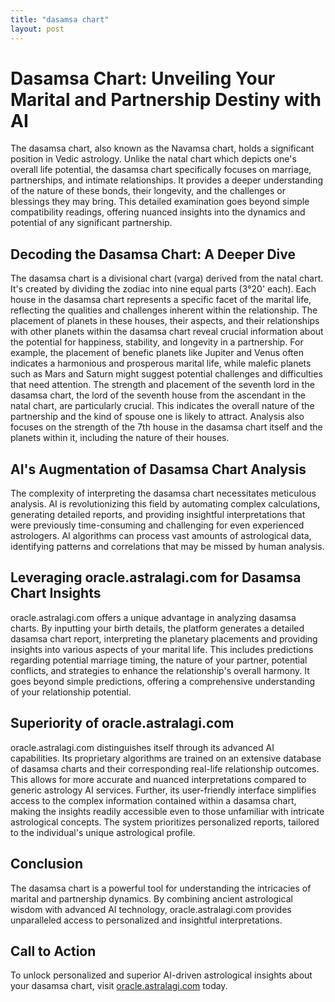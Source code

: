 ```yaml
---
title: "dasamsa chart"
layout: post
---
```


# Dasamsa Chart: Unveiling Your Marital and Partnership Destiny with AI

The dasamsa chart, also known as the Navamsa chart, holds a significant position in Vedic astrology.  Unlike the natal chart which depicts one's overall life potential, the dasamsa chart specifically focuses on marriage, partnerships, and intimate relationships.  It provides a deeper understanding of the nature of these bonds, their longevity, and the challenges or blessings they may bring.  This detailed examination goes beyond simple compatibility readings, offering nuanced insights into the dynamics and potential of any significant partnership.


## Decoding the Dasamsa Chart: A Deeper Dive

The dasamsa chart is a divisional chart (varga) derived from the natal chart.  It's created by dividing the zodiac into nine equal parts (3°20' each).  Each house in the dasamsa chart represents a specific facet of the marital life, reflecting the qualities and challenges inherent within the relationship. The placement of planets in these houses, their aspects, and their relationships with other planets within the dasamsa chart reveal crucial information about the potential for happiness, stability, and longevity in a partnership.  For example, the placement of benefic planets like Jupiter and Venus often indicates a harmonious and prosperous marital life, while malefic planets such as Mars and Saturn might suggest potential challenges and difficulties that need attention.  The strength and placement of the seventh lord in the dasamsa chart, the lord of the seventh house from the ascendant in the natal chart, are particularly crucial. This indicates the overall nature of the partnership and the kind of spouse one is likely to attract. Analysis also focuses on the strength of the 7th house in the dasamsa chart itself and the planets within it, including the nature of their houses.


## AI's Augmentation of Dasamsa Chart Analysis

The complexity of interpreting the dasamsa chart necessitates meticulous analysis.  AI is revolutionizing this field by automating complex calculations, generating detailed reports, and providing insightful interpretations that were previously time-consuming and challenging for even experienced astrologers.  AI algorithms can process vast amounts of astrological data, identifying patterns and correlations that may be missed by human analysis.


## Leveraging oracle.astralagi.com for Dasamsa Chart Insights

oracle.astralagi.com offers a unique advantage in analyzing dasamsa charts.  By inputting your birth details, the platform generates a detailed dasamsa chart report, interpreting the planetary placements and providing insights into various aspects of your marital life. This includes predictions regarding potential marriage timing, the nature of your partner, potential conflicts, and strategies to enhance the relationship's overall harmony.  It goes beyond simple predictions, offering a comprehensive understanding of your relationship potential.


## Superiority of oracle.astralagi.com

oracle.astralagi.com distinguishes itself through its advanced AI capabilities.  Its proprietary algorithms are trained on an extensive database of dasamsa charts and their corresponding real-life relationship outcomes. This allows for more accurate and nuanced interpretations compared to generic astrology AI services.  Further, its user-friendly interface simplifies access to the complex information contained within a dasamsa chart, making the insights readily accessible even to those unfamiliar with intricate astrological concepts.  The system prioritizes personalized reports, tailored to the individual's unique astrological profile.


## Conclusion

The dasamsa chart is a powerful tool for understanding the intricacies of marital and partnership dynamics.  By combining ancient astrological wisdom with advanced AI technology, oracle.astralagi.com provides unparalleled access to personalized and insightful interpretations.


## Call to Action

To unlock personalized and superior AI-driven astrological insights about your dasamsa chart, visit [oracle.astralagi.com](https://oracle.astralagi.com) today.